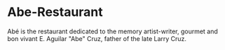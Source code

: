 # Abe-Restaurant
Abé is the restaurant dedicated to the memory artist-writer, gourmet and bon vivant E. Aguilar "Abe" Cruz, father of the late Larry Cruz.

